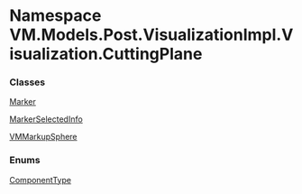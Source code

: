 # <a id="VM_Models_Post_VisualizationImpl_Visualization_CuttingPlane"></a> Namespace VM.Models.Post.VisualizationImpl.Visualization.CuttingPlane

### Classes

 [Marker](VM.Models.Post.VisualizationImpl.Visualization.CuttingPlane.Marker.md)

 [MarkerSelectedInfo](VM.Models.Post.VisualizationImpl.Visualization.CuttingPlane.MarkerSelectedInfo.md)

 [VMMarkupSphere](VM.Models.Post.VisualizationImpl.Visualization.CuttingPlane.VMMarkupSphere.md)

### Enums

 [ComponentType](VM.Models.Post.VisualizationImpl.Visualization.CuttingPlane.ComponentType.md)

